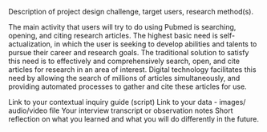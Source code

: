 Description of project design challenge, target users, research method(s).

The main activity that users will try to do using Pubmed is searching, opening, and citing research articles. The highest basic need is self-actualization, in which the user is seeking to develop abilities and talents to pursue their career and research goals. The traditional solution to satisfy this need is to effectively and comprehensively search, open, and cite articles for research in an area of interest. Digital technology facilitates this need by allowing the search of millions of articles simultaneously, and providing automated processes to gather and cite these articles for use.

Link to your contextual inquiry guide (script)
Link to your data - images/ audio/video file
Your interview transcript or observation notes
Short reflection on what you learned and what you will do differently in the future.
